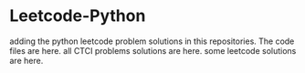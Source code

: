 # Leetcode-Python
adding the python leetcode problem solutions in this repositories. 
The code files are here.
all CTCI problems solutions are here.
some leetcode solutions are here.


































































































































































































































































































































































